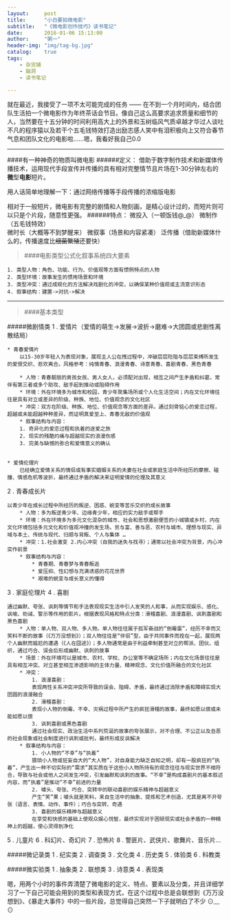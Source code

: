 ```yaml
---
layout:     post
title:      "小白要拍微电影"
subtitle:   "《微电影创作技巧》读书笔记"
date:       2016-01-06 15:13:00
author:     "粥一"
header-img: "img/tag-bg.jpg"
catalog:    true
tags:
    - 杂货铺
    - 脑洞
    - 读书笔记
    
---
```


就在最近，我接受了一项不太可能完成的任务 —— 在不到一个月时间内，结合团队生活拍一个微电影作为年终茶话会节目。像自己这么高要求追求质量和细节的人，当然要在十五分钟的时间利用高大上的外景和玉树临风气质卓越才华过人谈吐不凡的程序猿以及若干个五毛钱特效打造出励志感人笑中有泪积极向上又符合春节气息和团队文化的电影啦……嗯，我看好我自己0.0

___

####有一种神奇的物质叫微电影
######定义：
借助于数字制作技术和新媒体传播技术，运用现代手段宣传并传播的具有相对完整情节且片场在1-30分钟左右的**微**型**电影**短片。

用人话简单地理解一下：通过网络传播等手段传播的浓缩版电影

相对于一般短片，微电影有完整的剧情和人物刻画，是精心设计过的，而短片则可以只是个片段，随意性更强。
######特点：
微投入（一顿饭钱@_@）
微制作（五毛钱特效）	
微时长（大概等不到梦醒来）
微叙事（场景和内容紧凑）
泛传播（借助新媒体什么的，传播速度比~~细菌繁殖~~还要快）

> ####电影类型公式化叙事系统四大要素

	1. 类型人物：角色、功能、行为、价值观等方面有惯例特点的人物
    2. 类型环境：故事发生的惯用场景和环境
    3. 类型冲突：通过成规化的方法解决戏剧化的冲突，以确保某种价值观或主流意识形态
    4. 叙事结构：建置->对抗->解决

___
> ####基本类型

#####微剧情类
1 . 爱情片（爱情的萌生->发展->波折->磨难->大团圆或悲剧性离散结局）

    * 青春爱情片
    	以15-30岁年轻人为表现对象，展现主人公在拽过程中，冲破层层险阻与层层束缚所发生的爱恨交织、悲欢离合。风格参考：纯情青春、浪漫青春、诗意青春、喜剧青春、黑色青春

        * 人物：青春靓丽的男孩女孩、男人女人，必须配对出现，相互之间产生矛盾和纠葛，常伴有第三者或多个助攻、敌手起到推动或阻碍作用
        * 环境：外在环境多为城市和校园，青少年聚集场所或个人化生活空间；内在文化环境往往是具有对立或差异的阶级、种族、地位、价值观念的文化社区
        * 冲突：双方在阶级、种族、地位、价值观念等方面的差异。通过刻骨铭心的爱恋过程，超越或未能超越种种差异，而证明真爱至上、青春无敌的价值观
        * 叙事结构与内容：
       	1. 奇异化的爱恋过程和执着的逐爱之旅
       	2. 现实的残酷灼痛与超越现实的浪漫伤感
       	3. 完美与缺憾的弥合和爱情意义的确认


    * 爱情伦理片
    	已经确立爱情关系的情侣或有事实婚姻关系的夫妻在社会或家庭生活中所经历的摩擦、碰撞、情感危机等波折，最终通过矛盾的解决来证明爱情的伦理及其意义

2 . 青春成长片

	以青少年在成长过程中所经历的叛逆、困惑、蜕变等苦乐交织的成长故事
    	* 人物：多为叛逆青少年、边缘青少年，相应的实力敌手或帮手
    	* 环境：外在环境多为多元文化混杂的城市、社会和思想激剧便签的小城镇或乡村，内在文化环境包括多元文化和价值观冲撞的发生场，贫与富、善与恶、农村与城市、理想与现实、异域与本土、传统与现代、归顺与背叛、个人与集体 …
    	* 冲突：1.社会激变	2.内心冲突（自我的迷失与找寻）；通常以社会冲突为背景，内心冲突作前景
    	* 叙事结构与内容：
    		* 青春期、青春梦与青春叛逃
    		* 爱压抑、性幻想与充满诱惑的花花世界
    		* 艰难的蜕变与成长意义的懂得
3 . 家庭伦理片
4 . 喜剧

	通过幽默、夸张、讽刺等情节和手法表现现实生活中引人发笑的人和事，从而实现娱乐、感化、讽喻、劝诫、警示等作用的影片。根据表现风格和特点分类：滑稽喜剧、浪漫喜剧、讽刺喜剧和黑色喜剧
    	* 人物：单人物、双人物、多人物。单人物往往属于孤军奋战的“倒霉蛋”，经历不幸而又笑料不断的故事（《万万没想到》）；双人物往往是“伴侣”型，由于共同事件而拴在一起，展现两个人幽默而尴尬的遭遇（《人在囧途》）；多人物通常是由于利益牵制甚至对立的帮派、团伙、组织，通过巧合、误会后形成幽默、讽刺的故事
    	* 场景：外在环境可以是城市、农村、学校、办公室等不确定场所；内在文化场景往往是具有相互冲突、对立甚至相互渗透影响的主体力量、精神观念、文化价值所融合的文化社区
    	* 冲突：
    		1. 浪漫喜剧：
    		表现两性关系冲突冲突所导致的误会、阻碍、矛盾，最终通过消除矛盾和障碍实现大团圆的浪漫融合
    		2. 滑稽喜剧：
    		表现小人物的倒霉、不幸、灾祸过程中所产生的疯狂滑稽的故事，最终如愿以偿或未能如愿以偿
    		3. 讽刺喜剧或黑色喜剧
    		通过社会现实、政治生活中系列荒诞的故事的夸张展示，对不合理、不公正以及丑恶的社会现象或社会制度进行讽刺或批判，最终形成反讽解决
    	* 叙事结构与内容：
    		1. 小人物的“不幸”与“执着”
    		猥琐小人物或狂妄自大的“大人物”，对自身能力缺乏自知之明，却有一股疯狂的“执着”，产生出一种不切实际的“需求”其实质在于这些小人物所持有的观念往往与现实世界不相符合，导致与社会或他人之间发生冲突，引发幽默和讽刺的故事。“不幸”是构成喜剧片的基本叙述内容，而“执着”是推动“不幸”前进的力量
    		2. 噱头、夸张、巧合、突转中的联动喜剧的娱乐精神与超越意义
    		产生“笑”果；噱头就是笑料，来自生活中的抽象、提炼和艺术创造，尤其是离不开夸张（语言、表情、动作、事件）；巧合与突转、奇遇
    		3. 喜剧的娱乐精神与超越意义
    		在享受和快感的基础上使观众娱心悦智，最终实现对于困顿现实或社会矛盾的一种精神上的超越，使心灵得到净化

5 . 儿童片
6 . 科幻片、奇幻片
7 . 恐怖片
8 . 警匪片、武侠片、歌舞片、音乐片…

#####微记录类
1 . 纪实类
2 . 调查类
3 . 文化类
4 . 历史类
5 . 体验类
6 . 科教类

#####微实验类
1 . 抽象类
2 . 联想类
3 . 诗意类
4 . 表现类


嗯，用两个小时的事件弄清楚了微电影的定义、特点、要素以及分类，并且详细学习了一下自己可能会用到的类型和表现方式，在这个过程中总是会联想到《万万没想到》、《暴走大事件》中的一些片段，总觉得自己突然一下子就明白了不少 ⊙﹏⊙